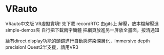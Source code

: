 # VRauto
VRauto中文版
VR虛擬實境!
先下載 recordRTC 由gits上
解壓，放本檔解壓進simple-demos夾
自行把下載兩字簡體
把網頁放進另一屏放全畫面，按清通知


給有direct display功能的頭鏡進行自動感渲染深層化，Immersive depth precision!
Quest2半支援，請用VR3
